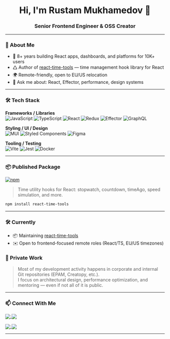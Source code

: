 <h1 align="center">Hi, I'm Rustam Mukhamedov 👋</h1>
<h3 align="center">Senior Frontend Engineer & OSS Creator</h3>

---

### 🔧 About Me

- 🧠 8+ years building React apps, dashboards, and platforms for 10K+ users  
- 🛆 Author of [react-time-tools](https://www.npmjs.com/package/react-time-tools) — time management hook library for React  
- 🌍 Remote-friendly, open to EU/US relocation  
- 💬 Ask me about: React, Effector, performance, design systems

---

### 🛠️ Tech Stack

**Frameworks / Libraries**  
![JavaScript](https://img.shields.io/badge/-JavaScript-F7DF1E?logo=javascript&logoColor=black)
![TypeScript](https://img.shields.io/badge/-TypeScript-3178C6?logo=typescript&logoColor=white)
![React](https://img.shields.io/badge/-React-61DAFB?logo=react&logoColor=white)
![Redux](https://img.shields.io/badge/-Redux-764ABC?logo=redux&logoColor=white)
![Effector](https://img.shields.io/badge/-Effector-EF582A?logo=effector&logoColor=white)
![GraphQL](https://img.shields.io/badge/-GraphQL-E10098?logo=graphql&logoColor=white)

**Styling / UI / Design**  
![MUI](https://img.shields.io/badge/-MUI-007FFF?logo=mui&logoColor=white)
![Styled Components](https://img.shields.io/badge/-styled--components-DB7093?logo=styled-components&logoColor=white)
![Figma](https://img.shields.io/badge/-Figma-F24E1E?logo=figma&logoColor=white)

**Tooling / Testing**  
![Vite](https://img.shields.io/badge/-Vite-646CFF?logo=vite&logoColor=white)
![Jest](https://img.shields.io/badge/-Jest-C21325?logo=jest&logoColor=white)
![Docker](https://img.shields.io/badge/-Docker-2496ED?logo=docker&logoColor=white)

---

### 📦 Published Package

[![npm](https://img.shields.io/npm/v/react-time-tools.svg?label=react-time-tools)](https://www.npmjs.com/package/react-time-tools)  
> Time utility hooks for React: stopwatch, countdown, timeAgo, speed simulation, and more.

```bash
npm install react-time-tools
```

---

### 🛠 Currently

- 📦 Maintaining [react-time-tools](https://www.npmjs.com/package/react-time-tools)
- ✉️ Open to frontend-focused remote roles (React/TS, EU/US timezones)

### 🏢 Private Work

> Most of my development activity happens in corporate and internal Git repositories (EPAM, Creatopy, etc.).  
I focus on architectural design, performance optimization, and mentoring — even if not all of it is public.

---

### 📫 Connect With Me

<p align="left">
  <a href="https://linkedin.com/in/rustam-mukhamedov-739975174" target="_blank">
    <img align="center" src="https://img.shields.io/badge/LinkedIn-0A66C2?style=flat&logo=linkedin&logoColor=white" />
  </a>
  <a href="https://instagram.com/liveforblaze" target="_blank">
    <img align="center" src="https://img.shields.io/badge/Instagram-E4405F?style=flat&logo=instagram&logoColor=white" />
  </a>
</p>

<a href="mailto:liveforblaze@gmail.com" target="_blank">
  <img align="center" src="https://img.shields.io/badge/Email-D14836?style=flat&logo=gmail&logoColor=white" />
</a>  
<a href="https://t.me/liveforblaze" target="_blank">
  <img align="center" src="https://img.shields.io/badge/Telegram-26A5E4?style=flat&logo=telegram&logoColor=white" />
</a>

---
